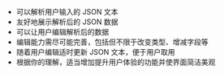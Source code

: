 - 可以解析用户输入的 JSON 文本
- 友好地展示解析后的 JSON 数据
- 可以让用户编辑解析后的数据
- 编辑能力需尽可能完善，包括但不限于改变类型、增减字段等
- 随着用户编辑适时更新 JSON 文本，便于用户取用
- 根据你的理解，适当增加提升用户体验的功能并使界面简洁美观
